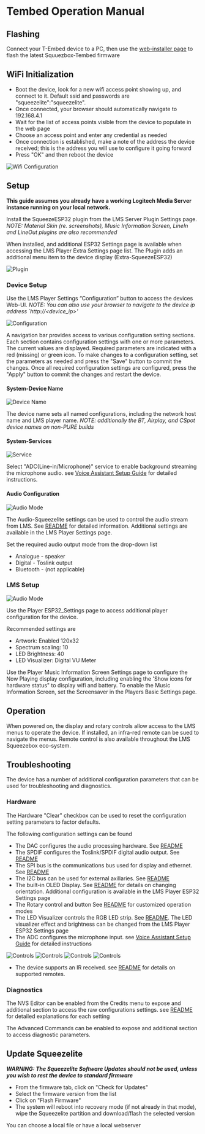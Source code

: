 # Tembed Operation Manual
## Flashing
Connect your T-Embed device to a PC, then use the [web-installer page](https://wizmo2.github.io/TAudio-Case/) to flash the latest Squuezbox-Tembed firmware

## WiFi Initialization
- Boot the device, look for a new wifi access point showing up, and connect to it. Default ssid and passwords are "squeezelite":"squeezelite". 
- Once connected, your browser should automatically navigate to 192.168.4.1 
- Wait for the list of access points visible from the device to populate in the web page
- Choose an access point and enter any credential as needed
- Once connection is established, make a note of the address the device received; this is the address you will use to configure it going forward 
- Press "OK" and then reboot the device

![Wifi Configuration](img/setup_wifi.png)

## Setup
**This guide assumes you already have a working Logitech Media Server instance running on your local network.**

Install the SqueezeESP32 plugin from the LMS Server Plugin Settings page. _NOTE: Material Skin (re. screenshots), Music Information Screen, LineIn and LineOut plugins are also recommended_

When installed, and additional ESP32 Settings page is available when accessing the LMS Player Extra Settings page list. The Plugin adds an additional menu item to the device display (Extra-SqueezeESP32)

![Plugin](img/lms-player-settings.png)

### Device Setup
Use the LMS Player Settings “Configuration” button to access the devices Web-UI.
_NOTE:  You can also use your browser to navigate to the device ip address `http://<device_ip>'_  

![Configuration](img/lms-configuration.png)

A navigation bar provides access to various configuration setting sections.  Each section contains configuration settings with one or more parameters.  The current values are displayed.  Required parameters are indicated with a red (missing) or green icon.  To make changes to a configuration setting, set the parameters as needed and press the "Save" button to commit the changes.  Once all required configuration settings are configured, press the "Apply" button to commit the changes and restart the device. 

#### System-Device Name
![Device Name](img/setup_system_name.png)

The device name sets all named configurations, including the network host name and LMS player name.  _NOTE: additionally the BT, Airplay, and CSpot device names on non-PURE builds_

#### System-Services
![Service](img/setup_system_services.png)

Select "ADC(Line-in/Microphone)" service to enable background streaming the microphone audio.  see [Voice Assistant Setup Guide](https://github.com/wizmo2/squeezelite-esp32/blob/pure-v4.x/docs/voice_assistant.md#using-squeezelite-esp32-as-a-voice-assistant-satellite) for detailed instructions.

#### Audio Configuration
![Audio Mode](img/setup_audio.png)

The Audio-Squeezelite settings can be used to control the audio stream from LMS. See [README](https://github.com/wizmo2/squeezelite-esp32#additional-configuration-notes-from-the-web-ui) for detailed information.  Additional settings are available in the LMS Player Settings page.

Set the required audio output mode from the drop-down list
- Analogue - speaker
- Digital - Toslink output
- Bluetooth - (not applicable)

### LMS Setup
![Audio Mode](img/lms-extras.png)

Use the Player ESP32_Settings page to access additional player configuration for the device.

Recommended settings are
- Artwork: Enabled 120x32
- Spectrum scaling: 10
- LED Brightness: 40
- LED Visualizer: Digital VU Meter

Use the Player Music Information Screen Settings page to configure the Now Playing display configuration, including enabling the 'Show icons for hardware status" to display wifi and battery.  To enable the Music Information Screen, set the Screensaver in the Players Basic Settings page.

## Operation
When powered on, the display and rotary controls allow access to the LMS menus to operate the device.  If installed, an infra-red remote can be sued to navigate the menus.  Remote control is also available throughout the LMS Squeezebox eco-system.  

## Troubleshooting
The device has a number of additional configuration parameters that can be used for troubleshooting and diagnostics.  

### Hardware
The Hardware "Clear" checkbox can be used to reset the configuration setting parameters to factor defaults.

The following configuration settings can be found
- The DAC configures the audio processing hardware. See [README](https://github.com/wizmo2/squeezelite-esp32#daci2s)
- The SPDIF configures the Toslink/SPDIF digital audio output. See [README](https://github.com/wizmo2/squeezelite-esp32#spdif)
- The SPI bus is the communications bus used for display and ethernet. See [README](https://github.com/wizmo2/squeezelite-esp32#spi)
- The I2C bus can be used for external axillaries. See [README](https://github.com/wizmo2/squeezelite-esp32#i2c)
- The built-in OLED Display. See [README](https://github.com/wizmo2/squeezelite-esp32#display) for details on changing orientation.  Additional configuration is available in the LMS Player ESP32 Settings page
- The Rotary control and button See [README](https://github.com/wizmo2/squeezelite-esp32#rotary-encoder) for customized operation modes
- The LED Visualizer controls the RGB LED strip. See [README](https://github.com/wizmo2/squeezelite-esp32#led-strip). The LED visualizer effect and brightness can be changed from the LMS Player ESP32 Settings page
- The ADC configures the microphone input.  see [Voice Assistant Setup Guide](https://github.com/wizmo2/squeezelite-esp32/blob/pure-v4.x/docs/voice_assistant.md#using-squeezelite-esp32-as-a-voice-assistant-satellite) for detailed instructions

![Controls](img/setup_hardware_rotary.png) ![Controls](img/setup_hardware_display.png) ![Controls](img/setup_hardware_led.png) ![Controls](img/setup_hardware_i2c.png)

- The device supports an IR received.  see [README](https://github.com/wizmo2/squeezelite-esp32#infrared) for details on supported remotes.

### Diagnostics
The NVS Editor can be enabled from the Credits menu to expose and additional section to access the raw configurations settings. see [README](https://github.com/wizmo2/squeezelite-esp32#Configuration) for detailed explanations for each setting

The Advanced Commands can be enabled to expose and additional section to access diagnostic parameters. 

## Update Squeezelite
_**WARNING:  The Squeezelite Software Updates should not be used, unless you wish to rest the device to standard firmware**_
- From the firmware tab, click on "Check for Updates"
- Select the firmware version from the list
- Click on "Flash Firmware"
- The system will reboot into recovery mode (if not already in that mode), wipe the Squeezelite partition and download/flash the selected version 

You can choose a local file or have a local webserver



